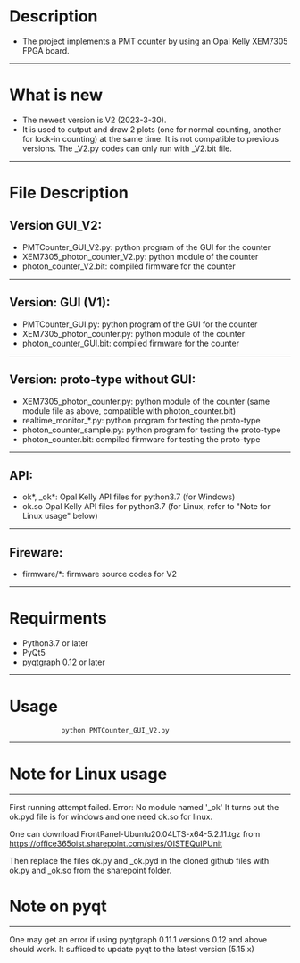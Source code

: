 
# Description

- The project implements a PMT counter by using an Opal Kelly XEM7305 FPGA board.
---

# What is new
- The newest version is V2 (2023-3-30). 
- It is used to output and draw 2 plots (one for normal counting, another for lock-in counting) at the same time. It is not compatible to previous versions. The _V2.py codes can only run with _V2.bit file.
---


# File Description

## Version GUI_V2:
- PMTCounter_GUI_V2.py:			python program of the GUI for the counter
- XEM7305_photon_counter_V2.py:	python module of the counter
- photon_counter_V2.bit:			compiled firmware for the counter
---

## Version: GUI (V1):
- PMTCounter_GUI.py:			python program of the GUI for the counter
- XEM7305_photon_counter.py:	python module of the counter
- photon_counter_GUI.bit:		compiled firmware for the counter
---

## Version: proto-type without GUI:
- XEM7305_photon_counter.py:	python module of the counter (same module file as above, compatible with photon_counter.bit)
- realtime_monitor_*.py:		python program for testing the proto-type
- photon_counter_sample.py:	python program for testing the proto-type
- photon_counter.bit:			compiled firmware for testing the proto-type
---

## API:
- ok*, _ok*:					Opal Kelly API files for python3.7 (for Windows)
- ok.so               Opal Kelly API files for python3.7 (for Linux, refer to "Note for Linux usage" below)
---

## Fireware:
- firmware/*:					firmware source codes for V2
---


# Requirments
- Python3.7 or later
- PyQt5
- pyqtgraph 0.12 or later
---

# Usage
                 python PMTCounter_GUI_V2.py
---


# Note for Linux usage
---
First running attempt failed. Error: No module named '_ok'
It turns out the ok.pyd file is for windows and one need ok.so for linux.

One can 
download FrontPanel-Ubuntu20.04LTS-x64-5.2.11.tgz from
https://office365oist.sharepoint.com/sites/OISTEQuIPUnit 

Then replace the files ok.py and _ok.pyd in the cloned github files with ok.py and _ok.so from the sharepoint folder. 

# Note on pyqt
-----

One may get an error if using pyqtgraph 0.11.1
versions 0.12 and above should work. 
It sufficed to update pyqt to the latest version (5.15.x)




